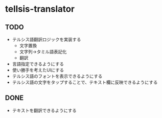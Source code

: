 # tellsis-translator

## TODO
- テルシス語翻訳ロジックを実装する
  - 文字置換
  - 文字列→タミル語表記化
  - 翻訳
- 言語指定できるようにする
- 使い勝手を考えたUIにする
- テルシス語のフォントを表示できるようにする
- テルシス語の文字をタップすることで、テキスト欄に反映できるようにする

## DONE
- テキストを翻訳できるようにする
